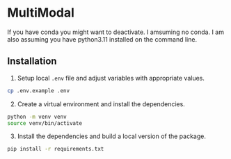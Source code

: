 # MultiModal

If you have conda you might want to deactivate. I amsuming no conda. I am also assuming you have python3.11 installed on the command line. 

## Installation

1. Setup local `.env` file and adjust variables with appropriate values.

```bash
cp .env.example .env
```

2. Create a virtual environment and install the dependencies.

```bash
python -m venv venv
source venv/bin/activate
```

3. Install the dependencies and build a local version of the package.

```bash
pip install -r requirements.txt
```
